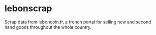 # lebonscrap
Scrap data from leboncoin.fr, a french portal for selling new and second hand goods throughout the whole country.
